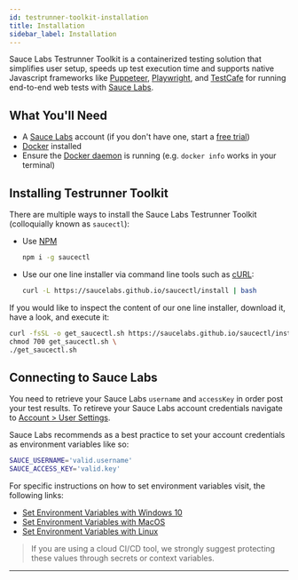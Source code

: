 ```yaml
---
id: testrunner-toolkit-installation
title: Installation
sidebar_label: Installation
---
```


Sauce Labs Testrunner Toolkit is a containerized testing solution that simplifies user setup, speeds up test execution time and supports native Javascript frameworks like [Puppeteer](https://developers.google.com/web/tools/puppeteer), [Playwright](https://playwright.dev/), and [TestCafe](https://devexpress.github.io/testcafe/) for running end-to-end web tests with [Sauce Labs](https://saucelabs.com/).

## What You'll Need

* A [Sauce Labs](https://saucelabs.com/) account (if you don't have one, start a [free trial](https://saucelabs.com/sign-up))
* [Docker](https://docs.docker.com/get-docker/) installed
* Ensure the [Docker daemon](https://docs.docker.com/config/daemon/) is running (e.g. `docker info` works in your terminal)


## Installing Testrunner Toolkit

There are multiple ways to install the Sauce Labs Testrunner Toolkit (colloquially known as `saucectl`):

* Use [NPM](https://www.npmjs.com/)
    ```bash
    npm i -g saucectl
    ```
* Use our one line installer via command line tools such as [cURL]():
    ```bash
    curl -L https://saucelabs.github.io/saucectl/install | bash
    ```
  
If you would like to inspect the content of our one line installer, download it, have a look, and execute it:
```bash
curl -fsSL -o get_saucectl.sh https://saucelabs.github.io/saucectl/install \
chmod 700 get_saucectl.sh \
./get_saucectl.sh
```

## Connecting to Sauce Labs

You need to retrieve your Sauce Labs `username` and `accessKey` in order post your test results. To retireve your Sauce Labs account credentials navigate to [Account > User Settings](https://app.saucelabs.com/user-settings).

Sauce Labs recommends as a best practice to set your account credentials as environment variables like so:

```bash
SAUCE_USERNAME='valid.username'
SAUCE_ACCESS_KEY='valid.key'
```

For specific instructions on how to set environment variables visit, the following links:
* [Set Environment Variables with Windows 10](https://www.architectryan.com/2018/08/31/how-to-change-environment-variables-on-windows-10/) 
* [Set Environment Variables with MacOS](https://apple.stackexchange.com/questions/106778/how-do-i-set-environment-variables-on-os-x)
* [Set Environment Variables with Linux](https://askubuntu.com/questions/58814/how-do-i-add-environment-variables)

> 
> If you are using a cloud CI/CD tool, we strongly suggest protecting these values through secrets or context variables.
>

___
